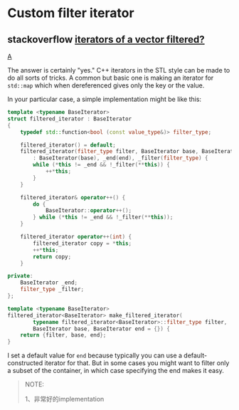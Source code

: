 # Custom filter iterator

## stackoverflow [iterators of a vector filtered?](https://stackoverflow.com/questions/44350760/iterators-of-a-vector-filtered)



[A](https://stackoverflow.com/a/44350827)

The answer is certainly "yes." C++ iterators in the STL style can be made to do all sorts of tricks. A common but basic one is making an iterator for `std::map` which when dereferenced gives only the key or the value.

In your particular case, a simple implementation might be like this:

```cpp
template <typename BaseIterator>
struct filtered_iterator : BaseIterator
{
    typedef std::function<bool (const value_type&)> filter_type;

    filtered_iterator() = default;
    filtered_iterator(filter_type filter, BaseIterator base, BaseIterator end = {})
        : BaseIterator(base), _end(end), _filter(filter_type) {
        while (*this != _end && !_filter(**this)) {
            ++*this;
        }
    }

    filtered_iterator& operator++() {
        do {
            BaseIterator::operator++();
        } while (*this != _end && !_filter(**this));
    }

    filtered_iterator operator++(int) {
        filtered_iterator copy = *this;
        ++*this;
        return copy;
    }

private:
    BaseIterator _end;
    filter_type _filter;
};

template <typename BaseIterator>
filtered_iterator<BaseIterator> make_filtered_iterator(
        typename filtered_iterator<BaseIterator>::filter_type filter,
        BaseIterator base, BaseIterator end = {}) {
    return {filter, base, end};
}
```

I set a default value for `end` because typically you can use a default-constructed iterator for that. But in some cases you might want to filter only a subset of the container, in which case specifying the end makes it easy.

> NOTE: 
>
> 1、非常好的implementation